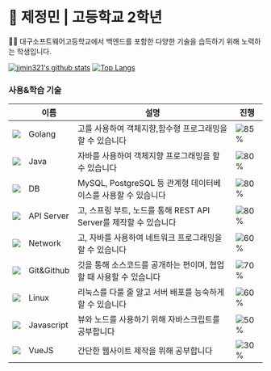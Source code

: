 # 🚀 제정민 | 고등학교 2학년
<p>👨‍🎓 대구소프트웨어고등학교에서 백엔드를 포함한 다양한 기술을 습득하기 위해 노력하는 학생입니다.</p>

[![jjmin321's github stats](https://github-readme-stats.vercel.app/api?username=jjmin321&show_icons=true&hide_border=true&count_private=true)](https://github.com/jjmin321)
[![Top Langs](https://github-readme-stats.vercel.app/api/top-langs/?username=jjmin321&hide=r,jupyter%20notebook,python,c%23)](https://github.com/anuraghazra/github-readme-stats)

### 사용&학습 기술  

||이름|설명|진행|
|---|---|---|---|
|![](https://img.icons8.com/color/24/000000/golang.png)|Golang|고를 사용하여 객체지향,함수형 프로그래밍을 할 수 있습니다|![85%](https://progress-bar.dev/85)|
|![](https://img.icons8.com/color/24/000000/java-coffee-cup-logo.png)|Java|자바를 사용하여 객체지향 프로그래밍을 할 수 있습니다|![80%](https://progress-bar.dev/80)|
|![](https://img.icons8.com/color/24/000000/add-database.png)|DB|MySQL, PostgreSQL 등 관계형 데이터베이스를 사용할 수 있습니다|![80%](https://progress-bar.dev/80)|
|![](https://img.icons8.com/color/24/000000/api.png)|API Server|고, 스프링 부트, 노드를 통해 REST API Server를 제작할 수 있습니다|![80%](https://progress-bar.dev/80)|
|![](https://img.icons8.com/color/24/000000/network.png)|Network|고, 자바를 사용하여 네트워크 프로그래밍을 할 수 있습니다|![60%](https://progress-bar.dev/60)|
|![](https://img.icons8.com/color/24/000000/git.png)|Git&Github|깃을 통해 소스코드를 공개하는 편이며, 협업할 때 사용할 수 있습니다|![70%](https://progress-bar.dev/70)|
|![](https://img.icons8.com/color/24/000000/linux.png)|Linux|리눅스를 다룰 줄 알고 서버 배포를 능숙하게 할 수 있습니다|![60%](https://progress-bar.dev/60)|
|![](https://img.icons8.com/color/24/000000/javascript.png)|Javascript|뷰와 노드를 사용하기 위해 자바스크립트를 공부합니다|![50%](https://progress-bar.dev/50)|
|![](https://img.icons8.com/color/24/000000/vue-js.png)|VueJS|간단한 웹사이트 제작을 위해 공부합니다|![30%](https://progress-bar.dev/30)|

